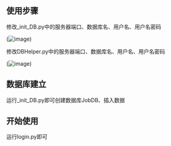 ## 使用步骤

修改_init_DB.py中的服务器端口、数据库名、用户名、用户名密码

(![image](https://github.com/JackMikeLi/Job_SSMS/blob/master/Imag/DBHelper.png))

修改DBHelper.py中的服务器端口、数据库名、用户名、用户名密码

(![image](https://github.com/JackMikeLi/Job_SSMS/blob/master/Imag/DBHelper.png))
## 数据库建立

运行_init_DB.py即可创建数据库JobDB、插入数据

## 开始使用

运行login.py即可

